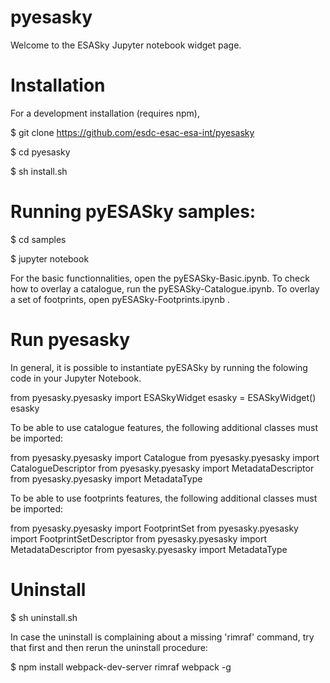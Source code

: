 # pyesasky

Welcome to the ESASky Jupyter notebook widget page. 


# Installation

For a development installation (requires npm),

$ git clone https://github.com/esdc-esac-esa-int/pyesasky

$ cd pyesasky

$ sh install.sh


# Running pyESASky samples:

$ cd samples

$ jupyter notebook

For the basic functionnalities, open the pyESASky-Basic.ipynb. To check how to overlay a catalogue, run the pyESASky-Catalogue.ipynb. To overlay a set of footprints, open pyESASky-Footprints.ipynb .


# Run pyesasky

In general, it is possible to instantiate pyESASky by running the folowing code in your Jupyter Notebook.

from pyesasky.pyesasky import ESASkyWidget
esasky = ESASkyWidget()
esasky

To be able to use catalogue features, the following additional classes must be imported:

from pyesasky.pyesasky import Catalogue
from pyesasky.pyesasky import CatalogueDescriptor
from pyesasky.pyesasky import MetadataDescriptor
from pyesasky.pyesasky import MetadataType

To be able to use footprints features, the following additional classes must be imported:

from pyesasky.pyesasky import FootprintSet
from pyesasky.pyesasky import FootprintSetDescriptor
from pyesasky.pyesasky import MetadataDescriptor
from pyesasky.pyesasky import MetadataType


# Uninstall

$ sh uninstall.sh

In case the uninstall is complaining about a missing 'rimraf' command, try that first and then rerun the uninstall procedure:

$ npm install webpack-dev-server rimraf webpack -g
